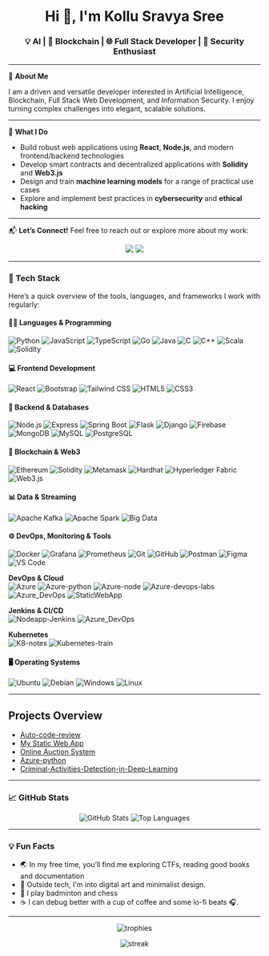 <h1 align="center">Hi 👋, I'm Kollu Sravya Sree</h1>
<h3 align="center">💡 AI | 🔗 Blockchain | 🌐 Full Stack Developer | 🔐 Security Enthusiast</h3>

---

🎯 **About Me**

I am a driven and versatile developer interested in Artificial Intelligence, Blockchain, Full Stack Web Development, and Information Security. I enjoy turning complex challenges into elegant, scalable solutions.

---

💼 **What I Do**

- Build robust web applications using **React**, **Node.js**, and modern frontend/backend technologies  
- Develop smart contracts and decentralized applications with **Solidity** and **Web3.js**  
- Design and train **machine learning models** for a range of practical use cases  
- Explore and implement best practices in **cybersecurity** and **ethical hacking**

---

📬 **Let’s Connect!** 
Feel free to reach out or explore more about my work:
<p align="center">
  <a href="mailto:kollusravyasree@gmail.com"><img src="https://img.shields.io/badge/Email-D14836?style=for-the-badge&logo=gmail&logoColor=white"/></a>
  <a href="https://www.linkedin.com/in/kollu-sravya-sree/"><img src="https://img.shields.io/badge/LinkedIn-blue?style=for-the-badge&logo=linkedin&logoColor=white"/></a>
</p>

---

### 🔧 Tech Stack

Here’s a quick overview of the tools, languages, and frameworks I work with regularly:

#### 👨‍💻 Languages & Programming  
![Python](https://img.shields.io/badge/-Python-3776AB?style=flat&logo=python&logoColor=white)
![JavaScript](https://img.shields.io/badge/-JavaScript-F7DF1E?style=flat&logo=javascript&logoColor=black)
![TypeScript](https://img.shields.io/badge/-TypeScript-3178C6?style=flat&logo=typescript&logoColor=white)
![Go](https://img.shields.io/badge/-Go-00ADD8?style=flat&logo=go&logoColor=white)
![Java](https://img.shields.io/badge/-Java-007396?style=flat&logo=java&logoColor=white)
![C](https://img.shields.io/badge/-C-A8B9CC?style=flat&logo=c&logoColor=black)
![C++](https://img.shields.io/badge/-C++-00599C?style=flat&logo=c%2B%2B&logoColor=white)
![Scala](https://img.shields.io/badge/-Scala-DC322F?style=flat&logo=scala&logoColor=white)
![Solidity](https://img.shields.io/badge/-Solidity-363636?style=flat&logo=solidity&logoColor=white)

#### 💻 Frontend Development  
![React](https://img.shields.io/badge/-React-61DAFB?style=flat&logo=react&logoColor=black)
![Bootstrap](https://img.shields.io/badge/-Bootstrap-7952B3?style=flat&logo=bootstrap&logoColor=white)
![Tailwind CSS](https://img.shields.io/badge/-TailwindCSS-38B2AC?style=flat&logo=tailwind-css&logoColor=white)
![HTML5](https://img.shields.io/badge/-HTML5-E34F26?style=flat&logo=html5&logoColor=white)
![CSS3](https://img.shields.io/badge/-CSS3-1572B6?style=flat&logo=css3&logoColor=white)

#### 🧠 Backend & Databases  
![Node.js](https://img.shields.io/badge/-Node.js-339933?style=flat&logo=node.js&logoColor=white)
![Express](https://img.shields.io/badge/-Express-000000?style=flat&logo=express&logoColor=white)
![Spring Boot](https://img.shields.io/badge/-SpringBoot-6DB33F?style=flat&logo=spring-boot&logoColor=white)
![Flask](https://img.shields.io/badge/-Flask-000000?style=flat&logo=flask&logoColor=white)
![Django](https://img.shields.io/badge/-Django-092E20?style=flat&logo=django&logoColor=white)
![Firebase](https://img.shields.io/badge/-Firebase-FFCA28?style=flat&logo=firebase&logoColor=black)
![MongoDB](https://img.shields.io/badge/-MongoDB-47A248?style=flat&logo=mongodb&logoColor=white)
![MySQL](https://img.shields.io/badge/-MySQL-4479A1?style=flat&logo=mysql&logoColor=white)
![PostgreSQL](https://img.shields.io/badge/-PostgreSQL-4169E1?style=flat&logo=postgresql&logoColor=white)

#### 🔗 Blockchain & Web3  
![Ethereum](https://img.shields.io/badge/-Ethereum-3C3C3D?style=flat&logo=ethereum&logoColor=white)
![Solidity](https://img.shields.io/badge/-Solidity-363636?style=flat&logo=solidity&logoColor=white)
![Metamask](https://img.shields.io/badge/-Metamask-F6851B?style=flat&logo=metamask&logoColor=white)
![Hardhat](https://img.shields.io/badge/-Hardhat-000000?style=flat&logo=hardhat&logoColor=yellow)
![Hyperledger Fabric](https://img.shields.io/badge/-Hyperledger-2DABB1?style=flat&logo=hyperledger&logoColor=white)
![Web3.js](https://img.shields.io/badge/-Web3.js-F16822?style=flat&logo=web3.js&logoColor=black)

#### 📊 Data & Streaming  
![Apache Kafka](https://img.shields.io/badge/-Kafka-231F20?style=flat&logo=apache-kafka&logoColor=white)
![Apache Spark](https://img.shields.io/badge/-Apache%20Spark-E25A1C?style=flat&logo=apachespark&logoColor=white)
![Big Data](https://img.shields.io/badge/-Big%20Data-14354C?style=flat&logo=apache&logoColor=white)

#### ⚙️ DevOps, Monitoring & Tools  
![Docker](https://img.shields.io/badge/-Docker-2496ED?style=flat&logo=docker&logoColor=white)
![Grafana](https://img.shields.io/badge/-Grafana-F46800?style=flat&logo=grafana&logoColor=white)
![Prometheus](https://img.shields.io/badge/-Prometheus-E6522C?style=flat&logo=prometheus&logoColor=white)
![Git](https://img.shields.io/badge/-Git-F05032?style=flat&logo=git&logoColor=white)
![GitHub](https://img.shields.io/badge/-GitHub-181717?style=flat&logo=github&logoColor=white)
![Postman](https://img.shields.io/badge/-Postman-FF6C37?style=flat&logo=postman&logoColor=white)
![Figma](https://img.shields.io/badge/-Figma-F24E1E?style=flat&logo=figma&logoColor=white)
![VS Code](https://img.shields.io/badge/-VSCode-007ACC?style=flat&logo=visual-studio-code&logoColor=white)

**DevOps & Cloud**  
![Azure](https://img.shields.io/badge/-Azure-0078D4?style=flat&logo=azure&logoColor=white) ![Azure-python](https://img.shields.io/badge/-Azure%20Python-0078D4?style=flat&logo=python&logoColor=white) ![Azure-node](https://img.shields.io/badge/-Azure%20Node-0078D4?style=flat&logo=node.js&logoColor=white) ![Azure-devops-labs](https://img.shields.io/badge/-Azure%20DevOps%20Labs-0078D4?style=flat&logo=azuredevops&logoColor=white) ![Azure_DevOps](https://img.shields.io/badge/-Azure%20DevOps-0078D4?style=flat&logo=azuredevops&logoColor=white) ![StaticWebApp](https://img.shields.io/badge/-Static%20Web%20App-0078D4?style=flat&logo=azuredevops&logoColor=white)

**Jenkins & CI/CD**  
![Nodeapp-Jenkins](https://img.shields.io/badge/-Nodeapp%20Jenkins-D24939?style=flat&logo=jenkins&logoColor=white) ![Azure_DevOps](https://img.shields.io/badge/-Azure%20DevOps-0078D4?style=flat&logo=azuredevops&logoColor=white)

**Kubernetes**  
![K8-notes](https://img.shields.io/badge/-K8%20Notes-326CE5?style=flat&logo=kubernetes&logoColor=white) ![Kubernetes-train](https://img.shields.io/badge/-Kubernetes%20Train-326CE5?style=flat&logo=kubernetes&logoColor=white)

#### 🖥️ Operating Systems  
![Ubuntu](https://img.shields.io/badge/-Ubuntu-E95420?style=flat&logo=ubuntu&logoColor=white)
![Debian](https://img.shields.io/badge/-Debian-A81D33?style=flat&logo=debian&logoColor=white)
![Windows](https://img.shields.io/badge/-Windows-0078D6?style=flat&logo=windows&logoColor=white)
![Linux](https://img.shields.io/badge/-Linux-FCC624?style=flat&logo=linux&logoColor=black)

---

## Projects Overview

- [Auto-code-review](https://github.com/Sravya-Sree/Auto-code-review)
- [My Static Web App](https://github.com/Sravya-Sree/my-static-web-app)
- [Online Auction System](https://github.com/Sravya-Sree/Online-Auction-System)
- [Azure-python](https://github.com/Sravya-Sree/Azure-python)
- [Criminal-Activities-Detection-in-Deep-Learning](https://github.com/Sravya-Sree/Criminal-Activities-Detection-in-Surveillance-Videos-using-Deep-Learning)

---

### 📈 GitHub Stats

<p align="center">
  <img src="https://github-readme-stats.vercel.app/api?username=Sravya-Sree&show_icons=true&hide_title=true&count_private=true&theme=radical" alt="GitHub Stats" />
  <img src="https://github-readme-stats.vercel.app/api/top-langs/?username=Sravya-Sree&layout=compact&theme=radical" alt="Top Languages" />
</p>

---

### 💡 Fun Facts
- 🌏 In my free time, you’ll find me exploring CTFs, reading good books and documentation 
- 🎨 Outside tech, I'm into digital art and minimalist design.
- 🏸 I play badminton and chess
- ☕ I can debug better with a cup of coffee and some lo-fi beats 🎧.

---

<p align="center">
  <img src="https://github-profile-trophy.vercel.app/?username=Sravya-Sree&theme=radical" alt="trophies" />
</p>

<p align="center">
  <img src="https://github-readme-streak-stats.herokuapp.com/?user=Sravya-Sree&theme=radical" alt="streak" />
</p>


<!---
Sravya-Sree/Sravya-Sree is a ✨ special ✨ repository because its `README.md` (this file) appears on your GitHub profile.
You can click the Preview link to take a look at your changes.
--->
